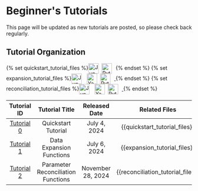 # Beginner's Tutorials


This page will be updated as new tutorials are posted, so please check back regularly.

## Tutorial Organization

{% set quickstart_tutorial_files %}<a href="https://github.com/jwzhanggy/tinyBIG/blob/main/docs/notes/quickstart_tutorial.ipynb"><img src="https://raw.githubusercontent.com/jwzhanggy/tinyBIG/main/docs/assets/img/ipynb_icon.png" alt="Jupyter Logo" style="height: 2em; vertical-align: middle; margin-right: 4px;"></a>  <a href="https://github.com/jwzhanggy/tinyBIG/blob/main/docs/notes/quickstart_tutorial.py"><img src="https://raw.githubusercontent.com/jwzhanggy/tinyBIG/main/docs/assets/img/python_icon.svg" alt="Python Logo" style="height: 2em; vertical-align: middle; margin-right: 10px;"></a>{% endset %}
{% set expansion_tutorial_files %}<a href="https://github.com/jwzhanggy/tinyBIG/blob/main/docs/tutorials/beginner/module/code/expansion_tutorial.ipynb"><img src="https://raw.githubusercontent.com/jwzhanggy/tinyBIG/main/docs/assets/img/ipynb_icon.png" alt="Jupyter Logo" style="height: 2em; vertical-align: middle; margin-right: 10px;"></a> <a href="https://github.com/jwzhanggy/tinyBIG/blob/main/docs/tutorials/beginner/module/code/configs/expansion_function_postprocessing.yaml"><img src="https://raw.githubusercontent.com/jwzhanggy/tinyBIG/main/docs/assets/img/yaml_icon.png" alt="Yaml Logo" style="height: 2em; vertical-align: middle; margin-right: 4px;"></a> <a href="https://github.com/jwzhanggy/tinyBIG/blob/main/docs/tutorials/beginner/module/code/expansion_tutorial.py"> <img src="https://raw.githubusercontent.com/jwzhanggy/tinyBIG/main/docs/assets/img/python_icon.svg" alt="Python Logo" style="height: 2em; vertical-align: middle; margin-right: 10px;"> </a>{% endset %}
{% set reconciliation_tutorial_files %}<a href="https://github.com/jwzhanggy/tinyBIG/blob/main/docs/tutorials/beginner/module/code/reconciliation_tutorial.ipynb"><img src="https://raw.githubusercontent.com/jwzhanggy/tinyBIG/main/docs/assets/img/ipynb_icon.png" alt="Jupyter Logo" style="height: 2em; vertical-align: middle; margin-right: 10px;"></a> <a href="https://github.com/jwzhanggy/tinyBIG/blob/main/docs/tutorials/beginner/module/code/reconciliation_function_postprocessing.yaml"><img src="https://raw.githubusercontent.com/jwzhanggy/tinyBIG/main/docs/assets/img/yaml_icon.png" alt="Yaml Logo" style="height: 2em; vertical-align: middle; margin-right: 4px;"></a> <a href="https://github.com/jwzhanggy/tinyBIG/blob/main/docs/tutorials/beginner/module/code/reconciliation_tutorial.py"> <img src="https://raw.githubusercontent.com/jwzhanggy/tinyBIG/main/docs/assets/img/python_icon.svg" alt="Python Logo" style="height: 2em; vertical-align: middle; margin-right: 10px;"> </a>{% endset %}


|                    Tutorial ID                    |           Tutorial Title           |   Released Date   |         Related Files          |
|:-------------------------------------------------:|:----------------------------------:|:-----------------:|:------------------------------:|
|     [Tutorial 0](../../guides/quick_start.md)     |        Quickstart Tutorial         |   July 4, 2024    | {{quickstart_tutorial_files}}  |
|   [Tutorial 1](./module/expansion_function.md)    |      Data Expansion Functions      |   July 6, 2024    |  {{expansion_tutorial_files}}  |
| [Tutorial 2](./module/reconciliation_function.md) | Parameter Reconciliation Functions | November 28, 2024 |  {{reconciliation_tutorial_files}}  |


[//]: # (| [Tutorial 2]&#40;./module/extended_nested_expansion.md&#41; | Extended and Nested Data Expansions |     TBD      | To Be Provided  |)

[//]: # (|  [Tutorial 3]&#40;./module/reconciliation_function.md&#41;  | Parameter Reconciliation Functions  |     TBD      | To Be Provided  |)

[//]: # (|    [Tutorial 4]&#40;./module/remainder_function.md&#41;     |         Remainder Functions         |     TBD      | To Be Provided  |)

[//]: # (| [Tutorial 5]&#40;./module/data_processing_function.md&#41;  |      Data Processing Functions      |     TBD      | To Be Provided  |)

[//]: # ()
[//]: # ()
[//]: # (## Tutorials on {{ our }} Model Architecture)

[//]: # ()
[//]: # (|             Tutorial ID             |              Tutorial Title              | Release Date |   Colab Link    |)

[//]: # (|:-----------------------------------:|:----------------------------------------:|:------------:|:---------------:|)

[//]: # (| [Tutorial 6]&#40;./model/rpn_model.md&#41;  |          RPN Model Architecture          |     TBD      | To Be Provided  |)

[//]: # (|  [Tutorial 7]&#40;./model/wide_rpn.md&#41;  |       RPN with Wide Architectures        |     TBD      | To Be Provided  |)

[//]: # (|  [Tutorial 8]&#40;./model/deep_rpn.md&#41;  |        RPN with Deep Architecture        |     TBD      | To Be Provided  |)

[//]: # (| [Tutorial 9]&#40;./model/rpn_config.md&#41; |         RPN Model Configurations         |     TBD      | To Be Provided  |)

[//]: # ()
[//]: # ()
[//]: # (## Tutorials on Datasets for {{ our }} Training)

[//]: # ()
[//]: # (|              Tutorial ID               |       Tutorial Title        | Release Date |   Colab Link    |)

[//]: # (|:--------------------------------------:|:---------------------------:|:------------:|:---------------:|)

[//]: # (| [Tutorial 10]&#40;./data/function_data.md&#41; | Continuous Function Dataset |     TBD      | To Be Provided  |)

[//]: # (|  [Tutorial 11]&#40;./data/image_data.md&#41;   |   Discrete Image Dataset    |     TBD      | To Be Provided  |)

[//]: # (|   [Tutorial 12]&#40;./data/text_data.md&#41;   |    Discrete Text Dataset    |     TBD      | To Be Provided  |)

[//]: # (| [Tutorial 13]&#40;./data/tabular_data.md&#41;  |   Classic Tabular Dataset   |     TBD      | To Be Provided  |)

[//]: # ()
[//]: # (## Tutorials on Deep Function Learning Tasks with {{ our }})

[//]: # ()
[//]: # (|                   Tutorial ID                   |           Tutorial Title           | Release Date |   Colab Link    |)

[//]: # (|:-----------------------------------------------:|:----------------------------------:|:------------:|:---------------:|)

[//]: # (| [Tutorial 14]&#40;./task/function_approximation.md&#41; | Continuous Function Approximation  |     TBD      | To Be Provided  |)

[//]: # (|  [Tutorial 15]&#40;./task/image_classification.md&#41;  |   Discrete Image Classification    |     TBD      | To Be Provided  |)

[//]: # (|  [Tutorial 16]&#40;./task/text_classification.md&#41;   |    Discrete Text Classification    |     TBD      | To Be Provided  |)

[//]: # (|  [Tutorial 17]&#40;./task/dependency_inference.md&#41;  | Probabilistic Dependency Inference |     TBD      | To Be Provided  |)

[//]: # ()
